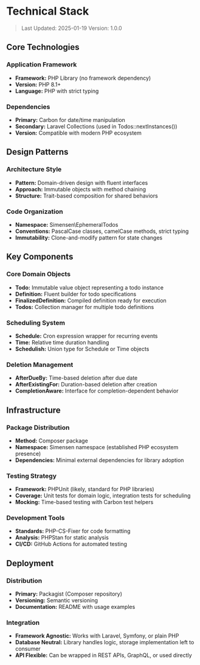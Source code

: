 # Technical Stack

> Last Updated: 2025-01-19
> Version: 1.0.0

## Core Technologies

### Application Framework
- **Framework:** PHP Library (no framework dependency)
- **Version:** PHP 8.1+
- **Language:** PHP with strict typing

### Dependencies
- **Primary:** Carbon for date/time manipulation
- **Secondary:** Laravel Collections (used in Todos::nextInstances())
- **Version:** Compatible with modern PHP ecosystem

## Design Patterns

### Architecture Style
- **Pattern:** Domain-driven design with fluent interfaces
- **Approach:** Immutable objects with method chaining
- **Structure:** Trait-based composition for shared behaviors

### Code Organization
- **Namespace:** Simensen\EphemeralTodos
- **Conventions:** PascalCase classes, camelCase methods, strict typing
- **Immutability:** Clone-and-modify pattern for state changes

## Key Components

### Core Domain Objects
- **Todo:** Immutable value object representing a todo instance
- **Definition:** Fluent builder for todo specifications
- **FinalizedDefinition:** Compiled definition ready for execution
- **Todos:** Collection manager for multiple todo definitions

### Scheduling System
- **Schedule:** Cron expression wrapper for recurring events
- **Time:** Relative time duration handling
- **Schedulish:** Union type for Schedule or Time objects

### Deletion Management
- **AfterDueBy:** Time-based deletion after due date
- **AfterExistingFor:** Duration-based deletion after creation
- **CompletionAware:** Interface for completion-dependent behavior

## Infrastructure

### Package Distribution
- **Method:** Composer package
- **Namespace:** Simensen namespace (established PHP ecosystem presence)
- **Dependencies:** Minimal external dependencies for library adoption

### Testing Strategy
- **Framework:** PHPUnit (likely, standard for PHP libraries)
- **Coverage:** Unit tests for domain logic, integration tests for scheduling
- **Mocking:** Time-based testing with Carbon test helpers

### Development Tools
- **Standards:** PHP-CS-Fixer for code formatting
- **Analysis:** PHPStan for static analysis
- **CI/CD:** GitHub Actions for automated testing

## Deployment

### Distribution
- **Primary:** Packagist (Composer repository)
- **Versioning:** Semantic versioning
- **Documentation:** README with usage examples

### Integration
- **Framework Agnostic:** Works with Laravel, Symfony, or plain PHP
- **Database Neutral:** Library handles logic, storage implementation left to consumer
- **API Flexible:** Can be wrapped in REST APIs, GraphQL, or used directly